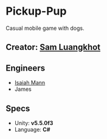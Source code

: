 # Pickup-Pup
Casual mobile game with dogs.

## Creator: [Sam Luangkhot](http://www.samluangkhot.com/)

## Engineers
- [Isaiah Mann](http://isaiahmann.com/)
- James

## Specs
- Unity: **v5.5.0f3**
- Language: **C#**
